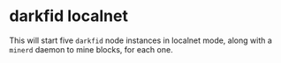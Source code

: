 darkfid localnet
================

This will start five `darkfid` node instances
in localnet mode, along with a `minerd` daemon
to mine blocks, for each one.
